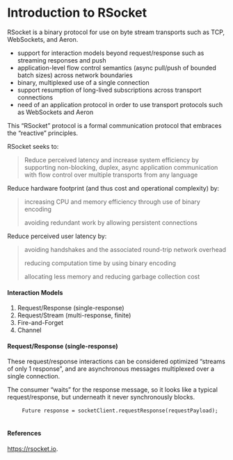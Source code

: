 <h1 id="header-1">Introduction to RSocket</h1>

RSocket is a binary protocol for use on byte stream transports such as TCP, WebSockets, and Aeron.

<ul>
  <li>support for interaction models beyond request/response such as streaming responses and push</li>
  <li>application-level flow control semantics (async pull/push of bounded batch sizes) across network boundaries</li>
  <li>binary, multiplexed use of a single connection</li>
  <li>support resumption of long-lived subscriptions across transport connections</li>
  <li>need of an application protocol in order to use transport protocols such as WebSockets and Aeron</li>
</ul>



This “RSocket” protocol is a formal communication protocol that embraces the “reactive” principles.

RSocket seeks to:
<blockquote>
<p>Reduce perceived latency and increase system efficiency by supporting non-blocking, duplex, async application communication with flow control over multiple transports from any language</p>
</blockquote>


Reduce hardware footprint (and thus cost and operational complexity) by:
<blockquote>
<p>increasing CPU and memory efficiency through use of binary encoding</p>
<p>avoiding redundant work by allowing persistent connections</p>
</blockquote>


Reduce perceived user latency by:
<blockquote>
<p>avoiding handshakes and the associated round-trip network overhead</p>
<p>reducing computation time by using binary encoding</p>
<p>allocating less memory and reducing garbage collection cost</p>
</blockquote>



<h4 id="header-4">Interaction Models</h4>
<ol>
  <li>Request/Response (single-response)</li>
  <li>Request/Stream (multi-response, finite)</li>
  <li>Fire-and-Forget</li>
  <li>Channel</li>
</ol>


<h4 id="header-4">Request/Response (single-response)</h4>

These request/response interactions can be considered optimized “streams of only 1 response”, and are asynchronous messages multiplexed over a single connection.

The consumer “waits” for the response message, so it looks like a typical request/response, but underneath it never synchronously blocks.

<div class="language-plaintext highlighter-rouge">
  <div class="highlight">
    <pre class="highlight">
    <code>Future<Payload> response = socketClient.requestResponse(requestPayload);
</code>
</pre>
</div>
</div>

    


<h4 id="header-4">References</h4>
<p><a href="https://rsocket.io/">https://rsocket.io</a>.</p>





